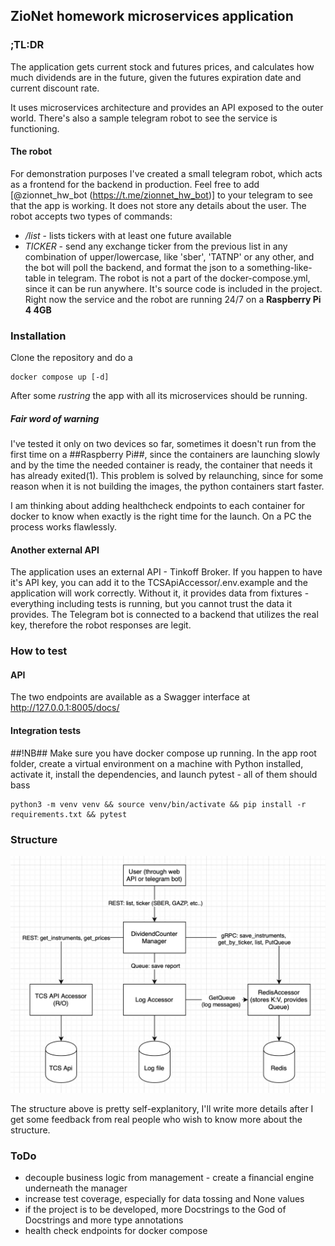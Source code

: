 ## ZioNet homework microservices application

### ;TL:DR

The application gets current stock and futures prices, and calculates how much dividends are in the future, given the futures expiration date and current discount rate. 

It uses microservices architecture and provides an API exposed to the outer world. There's also a sample telegram robot to see the service is functioning.

#### The robot

For demonstration purposes I've created a small telegram robot, which acts as a frontend for the backend in production. Feel free to add [@zionnet_hw_bot (https://t.me/zionnet_hw_bot)] to your telegram to see that the app is working. It does not store any details about the user. The robot accepts two types of commands: 
- */list* - lists tickers with at least one future available
- *TICKER* - send any exchange ticker from the previous list in any combination of upper/lowercase, like 'sber', 'TATNP' or any other, and the bot will poll the backend, and format the json to a something-like-table in telegram.
The robot is not a part of the docker-compose.yml, since it can be run anywhere. It's source code is included in the project. Right now the service and the robot are running 24/7 on a **Raspberry Pi 4 4GB**

### Installation

Clone the repository and do a

```
docker compose up [-d]
```

After some *rustring* the app with all its microservices should be running.
##### Fair word of warning

I've tested it only on two devices so far, sometimes it doesn't run from the first time on a ##Raspberry Pi##, since the containers are launching slowly and by the time the needed container is ready, the container that needs it has already exited(1). This problem is solved by relaunching, since for some reason when it is not building the images, the python containers start faster.

I am thinking about adding healthcheck endpoints to each container for docker to know when exactly is the right time for the launch. On a PC the process works flawlessly.

#### Another external API

The application uses an external API - Tinkoff Broker. If you happen to have it's API key, you can add it to the TCSApiAccessor/.env.example and the application will work correctly. Without it, it provides data from fixtures - everything including tests is running, but you cannot trust the data it provides. The Telegram bot is connected to a backend that utilizes the real key, therefore the robot responses are legit.


### How to test

#### API

The two endpoints are available as a Swagger interface at http://127.0.0.1:8005/docs/

#### Integration tests

##!NB## Make sure you have docker compose up running.
In the app root folder, create a virtual environment on a machine with Python installed, activate it, install the dependencies, and launch pytest - all of them should bass
```
python3 -m venv venv && source venv/bin/activate && pip install -r requirements.txt && pytest
```

### Structure

![application scheme](https://github.com/holohup/div_bot_2.0/blob/main/img/scheme.png?raw=true)

The structure above is pretty self-explanitory, I'll write more details after I get some feedback from real people who wish to know more about the structure.


### ToDo
- decouple business logic from management - create a financial engine underneath the manager
- increase test coverage, especially for data tossing and None values
- if the project is to be developed, more Docstrings to the God of Docstrings and more type annotations
- health check endpoints for docker compose

